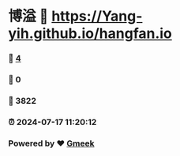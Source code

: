 # 博溢 :link: https://Yang-yih.github.io/hangfan.io 
### :page_facing_up: [4](https://Yang-yih.github.io/hangfan.io/tag.html) 
### :speech_balloon: 0 
### :hibiscus: 3822 
### :alarm_clock: 2024-07-17 11:20:12 
### Powered by :heart: [Gmeek](https://github.com/Meekdai/Gmeek)
